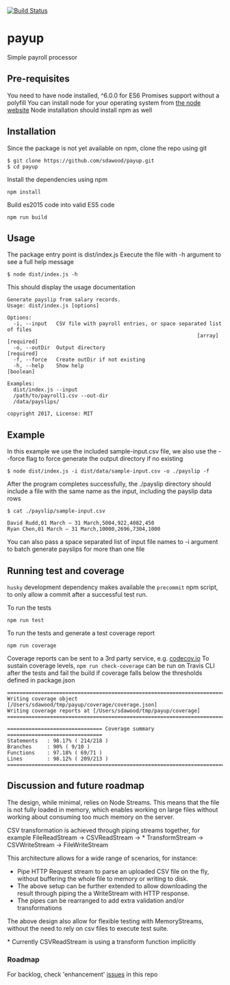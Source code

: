 [![Build Status](https://travis-ci.org/sdawood/payup.png?branch=master)](https://travis-ci.org/sdawood/payup)

# payup
Simple payroll processor

## Pre-requisites
You need to have node installed, ^6.0.0 for ES6 Promises support without a polyfill
You can install node for your operating system from [the node website](https://nodejs.org/)
Node installation should install npm as well

## Installation

Since the package is not yet available on npm, clone the repo using git

```
$ git clone https://github.com/sdawood/payup.git
$ cd payup
```

Install the dependencies using npm

```
npm install
```

Build es2015 code into valid ES5 code

```
npm run build
```

## Usage

The package entry point is dist/index.js
Execute the file with -h argument to see a full help message

```
$ node dist/index.js -h
```

This should display the usage documentation

```
Generate payslip from salary records.
Usage: dist/index.js [options]

Options:
  -i, --input   CSV file with payroll entries, or space separated list of files
                                                              [array] [required]
  -o, --outDir  Output directory                                      [required]
  -f, --force   Create outDir if not existing
  -h, --help    Show help                                              [boolean]

Examples:
  dist/index.js --input
  /path/to/payroll1.csv --out-dir
  /data/payslips/

copyright 2017, License: MIT
```

## Example

In this example we use the included sample-input.csv file, we also use the --force flag to force generate the output directory if no existing

```
$ node dist/index.js -i dist/data/sample-input.csv -o ./payslip -f
```

After the program completes successfully, the ./payslip directory should include a file with the same name as the input, including the payslip data rows

```
$ cat ./payslip/sample-input.csv

David Rudd,01 March – 31 March,5004,922,4082,450
Ryan Chen,01 March – 31 March,10000,2696,7304,1000
```

You can also pass a space separated list of input file names to -i argument to batch generate payslips for more than one file


## Running test and coverage

`husky` development dependency makes available the `precommit` npm script, to only allow a commit after a successful test run.

To run the tests

```
npm run test
```

To run the tests and generate a test coverage report
```
npm run coverage
```
Coverage reports can be sent to a 3rd party service, e.g. [codecov.io](http://codecov.io)
To sustain coverage levels, ```npm run check-coverage``` can be run on Travis CLI after the tests and fail the build if coverage falls below the thresholds defined in package.json

```
=============================================================================
Writing coverage object [/Users/sdawood/tmp/payup/coverage/coverage.json]
Writing coverage reports at [/Users/sdawood/tmp/payup/coverage]
=============================================================================

=============================== Coverage summary ===============================
Statements   : 98.17% ( 214/218 )
Branches     : 90% ( 9/10 )
Functions    : 97.18% ( 69/71 )
Lines        : 98.12% ( 209/213 )
================================================================================
```
## Discussion and future roadmap

The design, while minimal, relies on Node Streams. This means that the file is not fully loaded in memory, which enables working on large files without working about consuming too much memory on the server.

CSV transformation is achieved through piping streams together, for example FileReadStream -> CSVReadStream -> * TransformStream -> CSVWriteStream -> FileWriteStream

This architecture allows for a wide range of scenarios, for instance:
* Pipe HTTP Request stream to parse an uploaded CSV file on the fly, without buffering the whole file to memory or writing to disk.
* The above setup can be further extended to allow downloading the result through piping the a WriteStream with HTTP response.
* The pipes can be rearranged to add extra validation and/or transformations

The above design also allow for flexible testing with MemoryStreams, without the need to rely on csv files to execute test suite.

\* Currently CSVReadStream is using a transform function implicitly

### Roadmap

For backlog, check 'enhancement' [issues](https://github.com/sdawood/payup/issues) in this repo



